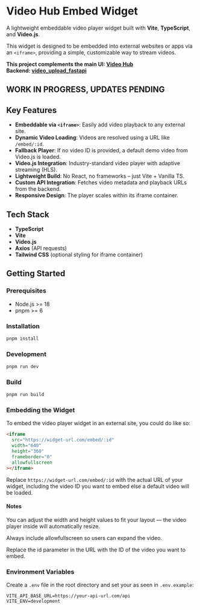 # Video Hub Embed Widget

A lightweight embeddable video player widget built with **Vite**, **TypeScript**, and **Video.js**.

This widget is designed to be embedded into external websites or apps via an `<iframe>`, providing a simple, customizable way to stream videos.

**This project complements the main UI: [Video Hub](../main/README.md)**  
**Backend: [video_upload_fastapi](https://github.com/mikeaig4real/video_upload_fastapi.git)**

## WORK IN PROGRESS, UPDATES PENDING

## Key Features

- **Embeddable via `<iframe>`**: Easily add video playback to any external site.
- **Dynamic Video Loading**: Videos are resolved using a URL like `/embed/:id`.
- **Fallback Player**: If no video ID is provided, a default demo video from Video.js is loaded.
- **Video.js Integration**: Industry-standard video player with adaptive streaming (HLS).
- **Lightweight Build**: No React, no frameworks – just Vite + Vanilla TS.
- **Custom API Integration**: Fetches video metadata and playback URLs from the backend.
- **Responsive Design**: The player scales within its iframe container.

## Tech Stack

- **TypeScript**
- **Vite**
- **Video.js**
- **Axios** (API requests)
- **Tailwind CSS** (optional styling for iframe container)

## Getting Started

### Prerequisites

- Node.js >= 18
- pnpm >= 6

### Installation

```bash
pnpm install
```

### Development

```bash
pnpm run dev
```

### Build

```bash
pnpm run build
```

### Embedding the Widget

To embed the video player widget in an external site, you could do like so:

```html
<iframe
  src="https://widget-url.com/embed/:id"
  width="640" 
  height="360"
  frameborder="0"
  allowfullscreen
></iframe>
```

Replace `https://widget-url.com/embed/:id` with the actual URL of your widget, including the video ID you want to embed else a default video will be loaded.

#### Notes

You can adjust the width and height values to fit your layout — the video player inside will automatically resize.

Always include allowfullscreen so users can expand the video.

Replace the id parameter in the URL with the ID of the video you want to embed.

### Environment Variables

Create a `.env` file in the root directory and set your as seen in `.env.example`:

```env
VITE_API_BASE_URL=https://your-api-url.com/api
VITE_ENV=development
```
